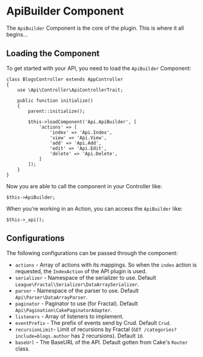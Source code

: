 ApiBuilder Component
====================

The `ApiBuilder` Component is the core of the plugin. This is where it all begins...

## Loading the Component

To get started with your API, you need to load the `ApiBuilder` Component:

```
class BlogsController extends AppController
{
    use \Api\Controller\ApiControllerTrait;

    public function initialize()
    {
        parent::initialize();

        $this->loadComponent('Api.ApiBuilder', [
            'actions' => [
                'index' => 'Api.Index',
                'view' => 'Api.View',
                'add' => 'Api.Add',
                'edit' => 'Api.Edit',
                'delete' => 'Api.Delete',
            ]
        ]);
    }
}
```

Now you are able to call the component in your Controller like:

```
$this->ApiBuilder;
```

When you're working in an Action, you can access the `ApiBuilder` like:

```
$this->_api();
```

## Configurations

The following configurations can be passed through the component:

- `actions` - Array of actions with its mappings. So when the `index` action is requested, the `IndexAction` of the API plugin is used.
- `serializer` - Namespace of the serializer to use. Default `League\Fractal\Serializer\DataArraySerializer`.
- `parser` - Namespace of the parser to use. Default `Api\Parser\DataArrayParser`.
- `paginator` - Paginator to use (for Fractal). Default `Api\Pagination\CakePaginatorAdapter`.
- `listeners` - Array of listeners to implement.
- `eventPrefix` - The prefix of events send by Crud. Default `Crud`.
- `recursionLimit`- Limit of recursions by Fractal (`GET /categories?include=blogs.author` has 2 recursions). Default `10`.
- `baseUrl` - The BaseURL of the API. Default gotten from Cake's `Router` class.
